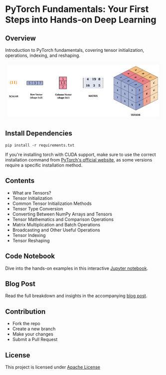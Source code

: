 # PyTorch Fundamentals: Your First Steps into Hands-on Deep Learning

## Overview  
Introduction to PyTorch fundamentals, covering tensor initialization, operations, indexing, and reshaping.

![image](./assets/tensor.png)

## Install Dependencies
```
pip install -r requirements.txt
```
If you're installing torch with CUDA support, make sure to use the correct installation command from [PyTorch's official website](https://pytorch.org/get-started/locally/), as some versions require a specific installation method.

## Contents

- What are Tensors?
- Tensor Initialization
- Common Tensor Initialization Methods
- Tensor Type Conversion
- Converting Between NumPy Arrays and Tensors
- Tensor Mathematics and Comparison Operations
- Matrix Multiplication and Batch Operations
- Broadcasting and Other Useful Operations
- Tensor Indexing
- Tensor Reshaping

## Code Notebook

Dive into the hands-on examples in this interactive [Jupyter notebook](pytorch_fundamentals.ipynb). 

## Blog Post

Read the full breakdown and insights in the accompanying [blog post](https://awesomeneuron.substack.com/p/pytorch-fundamentals-your-first-steps).

## Contribution

- Fork the repo
- Create a new branch
- Make your changes
- Submit a Pull Request

## License

This project is licensed under [Apache License](./LICENSE)